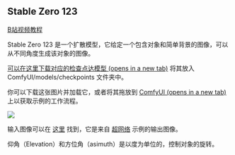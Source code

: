 
## Stable Zero 123
[B站视频教程](https://www.bilibili.com/video/BV1KS421K7Df/?spm_id_from=333.337.search-card.all.click&vd_source=81223299ca5d449a34daaab3e1102d1d)

Stable Zero 123 是一个扩散模型，它给定一个包含对象和简单背景的图像，可以从不同角度生成该对象的图像。

[可以在这里下载对应的检查点达模型 (opens in a new tab)](https://huggingface.co/stabilityai/stable-zero123/blob/main/stable_zero123.ckpt) 将其放入 ComfyUI/models/checkpoints 文件夹中。

你可以下载这张图片并加载它，或者将其拖放到 [ComfyUI (opens in a new tab)](https://github.com/comfyanonymous/ComfyUI) 上以获取示例的工作流程。

![](https://comfyui-wiki.com/examples/3d/stable_zero123_example.png)

输入图像可以在 [这里](/zh-CN/examples/hypernetworks/hypernetwork_example_output.png) 找到，它是来自 [超网络](/zh-CN/examples/hypernetworks) 示例的输出图像。

仰角（Elevation）和方位角（asimuth）是以度为单位的，控制对象的旋转。

